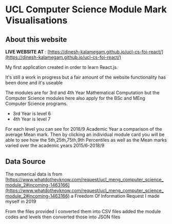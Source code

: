 # UCL Computer Science Module Mark Visualisations 

## About this website 
**LIVE WEBSITE AT** : [https://dinesh-kalamegam.github.io/ucl-cs-foi-react/](https://dinesh-kalamegam.github.io/ucl-cs-foi-react/)

My first application created in order to learn React.js.

It's still a work in progress but a fair amount of the website functionality has been done and it's useable

The modules are for 3rd and 4th Year Mathematical Computation but the Computer Science modules here also apply for the BSc and MEng Computer Science programs. 

- 3rd Year is level 6 
- 4th Year is level 7

For each level you can see for 2018/9 Academic Year a comparison of the average Mean mark. Then by clicking an individual module card you will be able to see how the 5th,25th,75th,9th Percentiles as well as the Mean marks varied over the academic years 2015/6-2018/9 

## Data Source 
The numerical data is from [https://www.whatdotheyknow.com/request/ucl_meng_computer_science_module_2#incoming-1463166](https://www.whatdotheyknow.com/request/ucl_meng_computer_science_module_2#incoming-1463166) a Freedom Of Information Request I made myself in 2019

From the files provided I converted them into CSV files added the module codes and levels then converted those into JSON files 
